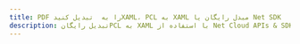 ---title: PDF را به  تبدیل کنیدXAML، PCL به XAML مبدل رایگان یا Net SDKdescription: تبدیل رایگانPCL به XAML با استفاده از Net Cloud APIs & SDK همچنین اسناد PDF را در Cloud ایجاد، ویرایش و رندر کنید.---